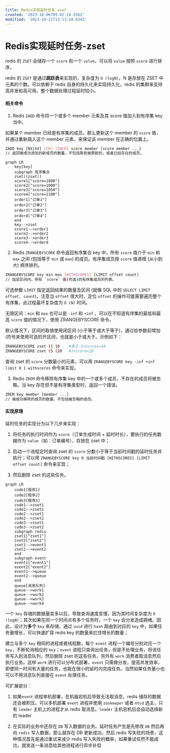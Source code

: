 ```yaml
---
title: Redis实现延时任务-zset
created: '2023-10-06T09:02:24.556Z'
modified: '2023-10-21T13:13:18.634Z'
---
```


# Redis实现延时任务-zset

redis 的 `ZSET` 会储存一个 `score` 和一个 `value`，可以将 `value` 按照 `score` 进行排序。

redis 的 `ZSET` 是通过**跳跃表**来实现的，复杂度为 `O (logN)`，N 是存放在 ZSET 中元素的个数。可以依赖于 redis 自身的持久化来实现持久化，redis 的集群来支持高并发和高可用。整个数据处理过程延时较小。

#### 相关命令
1. Redis `ZADD` 命令将一个或多个 member 元素及其 score 值加入到有序集 key 当中。

如果某个 member 已经是有序集的成员，那么更新这个 member 的 `score` 值，并通过重新插入这个 member 元素，来保证该 member 在正确的位置上。
```sh
ZADD key [NX|XX] [CH] [INCR] score member [score member ...]
// 返回被成功添加的新成员的数量，不包括那些被更新的，或者已经存在的成员。
```

```mermaid
graph LR
    key[key]
    subgraph 有序集合
    zset((zset))
    score1["score=1000"]
    score2["score=1000"]
    score3["score=1050"]
    score4["score=1100"]
    order1["订单1"]
    order2["订单2"]
    order3["订单3"]
    order4["订单4"]
    end
    key-->zset
    score1-->order1
    score2-->order2
    score3-->order3
    score4-->order4
```

2. Redis `ZRANGEBYSCORE` 命令返回有序集合 key 中，所有 `score` 值介于 `min` 和 `max` 之间 (包括等于 `min` 或 `max`) 的成员。有序集成员按 `score` 值递增 (从小到大) 顺序排列。
```sh
ZRANGEBYSCORE key min max [WITHSCORES] [LIMIT offset count]
// 指定区间内，带有 `score` 值(可选)的有序集成员的列表。
```
可选参数 `LIMIT` 指定返回结果的数量及区间 (就像 SQL 中的 `SELECT LIMIT offset, count`)，注意当 `offset` 很大时，定位 `offset` 的操作可能需要遍历整个有序集，此过程最坏复杂度为 `O (N)` 时间。

无限区间：`min` 和 `max` 也可以是 `-inf` 和 `+inf` ，可以在不知道有序集的最低和最高 `score` 值的情况下，使用 ZRANGEBYSCORE 命令。

默认情况下，区间的取值使用闭区间 (小于等于或大于等于)，通过给参数前增加 (符号来使用可选的开区间，也就是小于或大于。示例如下：
```sh
ZRANGEBYSCORE zset (1 10    #表示 1<score<=10
ZRANGEBYSCORE zset (5 (20   #1<score<20
```

查询 zset 的 `score` 分数最小的元素，可以用 `ZRANGEBYSCORE key -inf +inf limit 0 1 withscores` 命令来实现。

3. Redis `ZREM` 命令移除有序集 key 中的一个或多个成员，不存在的成员将被忽略。当 key 存在但不是有序集类型时，返回一个错误。
```sh
ZREM key member [member ...]
// 被成功移除的成员的数量，不包括被忽略的成员。
```

#### 实现原理
延时任务的实现分为以下几步来实现：

1. 将任务的执行时间作为 `score`（订单生成时间 + 延时时长），要执行的任务数据作为 `value`（如：订单编号），存放在 zset 中；

2. 启动一个进程定时查询 zset 的 `score` 分数小于等于当前时间戳的延时任务并执行；可以用 `ZRANGEBYSCORE key 0 当前时间戳 [WITHSCORES] [LIMIT offset count]` 命令来实现；

3. 然后删除 zset 的这些任务。

```mermaid
graph LR
    code1[程序1]
    code2[程序2]
    code3[程序3]
    code1-->zset1
    code2-->zset2
    code2-->zset1
    code2-->zset2
    code3-->zset1
    code3-->zset2
    subgraph redis
    zset1["zset1"]
    zset2["zset2"]
    zset1-->event1
    zset2-->event2
    end
    subgraph event
    event1["event1"]
    event2["event2"]
    event1-->queue
    event2-->queue
    end
    queue[消息队列]
    queue-->work1
    queue-->work2
    queue-->work3
    queue-->work4

```

一个 `key` 存储的数据量变多以后，导致查询速度变慢，因为其时间复杂度为 `O (logN)`；其次如果在同一个时间点有多个任务时，一个 `key` 会分发造成拥堵。因此，设计为**多个** `key` 来存储，通过 `uuid` 进行 `hash` 路由到对应的 `key` 中，如果任务量增长，可以快速扩容 redis key 的数量来扛住增长的数量；

建立与多个 `key` 相同的进程或者线程数，每个 `event` 进程一个编号分别对应一个 `key`，不断轮询相应的 `key`；`event` 进程只查询出任务，但是不处理业务，将该任务写入到消息队列，然后删除 zset 的这些任务，另外有 `work` 消费者取消息然后执行业务。这样 `work` 进行可以分布式部署，`event` 只需做分发，提高并发效率，即使同一时间有大量的任务，也能在很小的延时内完成任务。当然如果任务量小也可以不用消息队列直接在 `event` 处理任务。

可扩展部分：
1. 如果`event` 进程单机部署，在机器宕机后导致无法取消息，redis 储存的数据还会被积压。可以多机部署 `event` 进程并使用 `zookeeper` 或者 `etcd` 选主，只有 `leader` 主机上的进程才从 redis 取消息。`leader` 主机宕机后会自动选择新的 leader

2. 在实际的业务中还存在 `DB` 写入数据的业务。延时任务产生是先修改 `DB` 然后再向 `redis` 写入数据，那么就存在 DB 更新成功，然后 redis 写失败的场景，这种情况首先是通过重试来减少 redis 写入失败的概率，如果重试任然不能成功，就发送一条消息给其他进程进行异步补偿

